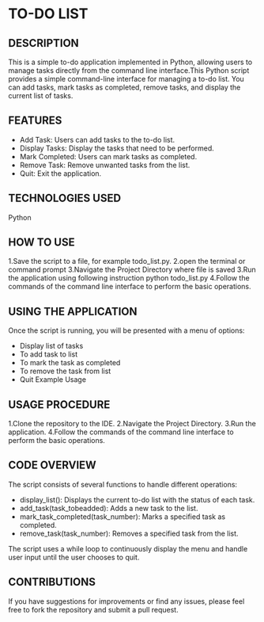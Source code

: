 # TO-DO LIST

## DESCRIPTION

This is a simple to-do application implemented in Python, allowing users to manage tasks directly from the command line interface.This Python script provides a simple command-line interface for managing a to-do list. You can add tasks, mark tasks as completed, remove tasks, and display the current list of tasks.

## FEATURES

* Add Task: Users can add tasks to the to-do list.
* Display Tasks: Display the tasks that need to be performed.
* Mark Completed: Users can mark tasks as completed.
* Remove Task: Remove unwanted tasks from the list.
* Quit: Exit the application.

## TECHNOLOGIES USED

Python

## HOW TO USE

1.Save the script to a file, for example todo_list.py.
2.open the terminal or command prompt
3.Navigate the Project Directory where file is saved
3.Run the application using following instruction
   python todo_list.py
4.Follow the commands of the command line interface to perform the basic operations.

## USING THE APPLICATION

Once the script is running, you will be presented with a menu of options:

* Display list of tasks
* To add task to list
* To mark the task as completed
* To remove the task from list
* Quit
Example Usage

## USAGE PROCEDURE

1.Clone the repository to the IDE.
2.Navigate the Project Directory.
3.Run the application.
4.Follow the commands of the command line interface to perform the basic operations.

## CODE OVERVIEW

The script consists of several functions to handle different operations:

* display_list(): Displays the current to-do list with the status of each task.
* add_task(task_tobeadded): Adds a new task to the list.
* mark_task_completed(task_number): Marks a specified task as completed.
* remove_task(task_number): Removes a specified task from the list.

The script uses a while loop to continuously display the menu and handle user input until the user chooses to quit.

## CONTRIBUTIONS

If you have suggestions for improvements or find any issues, please feel free to fork the repository and submit a pull request.
